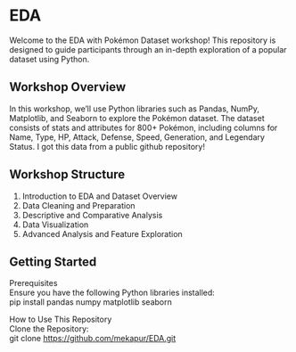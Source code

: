 # EDA
Welcome to the EDA with Pokémon Dataset workshop! This repository is designed to guide participants through an in-depth exploration of a popular dataset using Python.

## Workshop Overview
In this workshop, we’ll use Python libraries such as Pandas, NumPy, Matplotlib, and Seaborn to explore the Pokémon dataset. The dataset consists of stats and attributes for 800+ Pokémon, including columns for Name, Type, HP, Attack, Defense, Speed, Generation, and Legendary Status. I got this data from a public github repository!

## Workshop Structure 
1. Introduction to EDA and Dataset Overview
2. Data Cleaning and Preparation
3. Descriptive and Comparative Analysis
4. Data Visualization
5. Advanced Analysis and Feature Exploration

## Getting Started
Prerequisites  
Ensure you have the following Python libraries installed:  
pip install pandas numpy matplotlib seaborn

How to Use This Repository  
Clone the Repository:  
git clone https://github.com/mekapur/EDA.git
